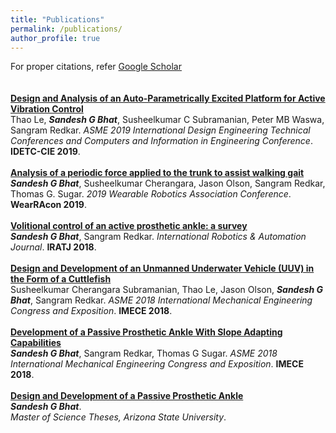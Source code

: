 ```yaml
---
title: "Publications"
permalink: /publications/
author_profile: true
---
```

For proper citations, refer [Google Scholar](https://scholar.google.com/citations?user=Dx9aVjgAAAAJ&hl=en)<br>
<br>
<br>
<b>[Design and Analysis of an Auto-Parametrically Excited Platform for Active Vibration Control](http://mrsandeshbhat.github.io/publications/IDETCthao)</b> <br> 
Thao Le, <i><b>Sandesh G Bhat</b></i>, Susheelkumar C Subramanian, Peter MB Waswa, Sangram Redkar.
<i>ASME 2019 International Design Engineering Technical Conferences and Computers and Information in Engineering Conference</i>. <b>IDETC-CIE 2019</b>.
<br>
<br>
<b>[Analysis of a periodic force applied to the trunk to assist walking gait](http://mrsandeshbhat.github.io/publications/WEARperiodic)</b> <br> 
<i><b>Sandesh G Bhat</b></i>, Susheelkumar Cherangara, Jason Olson, Sangram Redkar, Thomas G. Sugar.
<i>2019 Wearable Robotics Association Conference</i>. <b>WearRAcon 2019</b>.
<br>
<br>
<b>[Volitional control of an active prosthetic ankle: a survey](http://mrsandeshbhat.github.io/publications/IRAJsurvey)</b> <br> 
<i><b>Sandesh G Bhat</b></i>, Sangram Redkar.
<i>International Robotics &amp; Automation Journal</i>. <b>IRATJ 2018</b>.
<br>
<br>
<b>[Design and Development of an Unmanned Underwater Vehicle (UUV) in the Form of a Cuttlefish](http://mrsandeshbhat.github.io/publications/IMECEuuv)</b> <br> 
Susheelkumar Cherangara Subramanian, Thao Le, Jason Olson, <i><b>Sandesh G Bhat</b></i>, Sangram Redkar.
<i>ASME 2018 International Mechanical Engineering Congress and Exposition</i>. <b>IMECE 2018</b>.
<br>
<br>
<b>[Development of a Passive Prosthetic Ankle With Slope Adapting Capabilities](http://mrsandeshbhat.github.io/publications/IMECEankle)</b> <br> 
<i><b>Sandesh G Bhat</b></i>, Sangram Redkar, Thomas G Sugar.
<i>ASME 2018 International Mechanical Engineering Congress and Exposition</i>. <b>IMECE 2018</b>.
<br>
<br>
<b>[Design and Development of a Passive Prosthetic Ankle](http://mrsandeshbhat.github.io/publications/MStheses)</b> <br> 
<i><b>Sandesh G Bhat</b></i>.<br>
<i>Master of Science Theses, Arizona State University</i>.